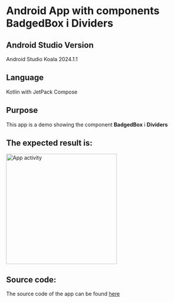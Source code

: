 # Android App with components BadgedBox i Dividers
## Android Studio Version
Android Studio Koala 2024.1.1

## Language
Kotlin with JetPack Compose

## Purpose
This app is a demo showing the component **BadgedBox** i **Dividers**

## The expected result is:
<img src="https://github.com/user-attachments/assets/cdb22e2f-f774-49ac-866f-d06dcf6cc784" alt="App activity" width="300"/>

## Source code:
The source code of the app can be found [here](app/src/main/java/com/example/components_badgebox_divider/MainActivity.kt)
